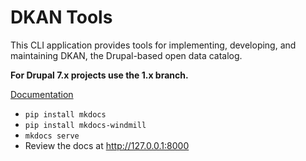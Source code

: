 # DKAN Tools

This CLI application provides tools for implementing, developing, and maintaining DKAN, the Drupal-based open data catalog.

**For Drupal 7.x projects use the 1.x branch.**

[Documentation](https://getdkan.github.io/dkan-tools/)

- `pip install mkdocs`
- `pip install mkdocs-windmill`
- `mkdocs serve`
- Review the docs at http://127.0.0.1:8000
